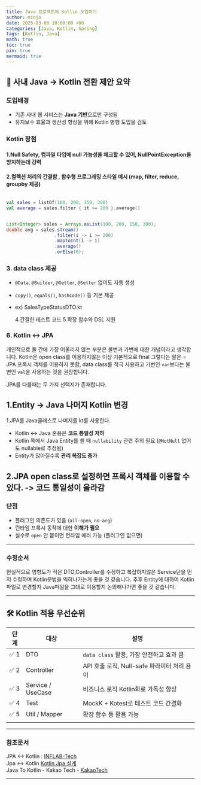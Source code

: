 ```yaml
---
title: Java 프로젝트에 Kotlin 도입하기
author: minjo
date: 2025-03-06 10:00:00 +08
categories: [Java, Kotlin, Spring]
tags: [Kotlin, Java]
math: true
toc: true
pin: true
mermaid: true
---
```


## 🧭 **사내 Java → Kotlin 전환 제안 요약**

### 도입배경

- 기존 사내 웹 서비스는 **Java 기반**으로만 구성됨
- 유지보수 효율과 생산성 향상을 위해 Kotlin 병행 도입을 검토

### Kotlin 장점

#### 1.Null Safety, 컴파일 타입에 null 가능성을 체크할 수 있어, NullPointException을 방지하는데 강력

#### 2.컬렉션 처리의 간결함 , 함수형 프로그래밍 스타일 예시 (map, filter, reduce, groupby 제공)

```kotlin

val sales = listOf(100, 200, 150, 300)
val average = sales.filter { it >= 200 }.average()

```

```java

List<Integer> sales = Arrays.asList(100, 200, 150, 300);
double avg = sales.stream()
                  .filter(i -> i >= 200)
                  .mapToInt(i -> i)
                  .average()
                  .orElse(0);


```

### 3. **data class 제공**

- `@Data`, `@Builder`, `@Getter`, `@Setter` 없이도 자동 생성
- `copy()`, `equals()`, `hashCode()` 등 기본 제공
- ex) SalesTypeStatusDTO.kt

  4.간결한 테스트 코드 5.확장 함수와 DSL 지원

### 6. Kotlin <-> JPA

개인적으로 둘 간에 가장 어울리지 않는 부분은 불변과 가변에 대한 개념이라고 생각합니다.
Kotlin은 open class를 이용하지않는 이상 기본적으로 final 그렇다는 말은 = JPA 프록시 객체를 이용하지 못함, data class를 적극 사용하고 가변인 `var`보다는 불변인 `val`을 사용하는 것을 권장합니다.

JPA를 다룰때는 두 가지 선택지가 존재합니다.

## 1.Entity -> Java 나머지 Kotlin 변경

1.JPA를 Java클래스로 나머지를 kt를 사용한다.

- Kotlin ↔ Java 혼용은 **코드 통일성 저하**
- Kotlin 쪽에서 Java Entity를 쓸 때 `nullability` 관련 주의 필요 (`@NotNull` 없어도 nullable로 추정됨)
- Entity가 많아질수록 **관리 복잡도 증가**

## 2.JPA open class로 설정하면 프록시 객체를 이용할 수 있다. -> 코드 통일성이 올라감

### 단점

- 플러그인 의존도가 있음 (`all-open`, `no-arg`)
- 런타임 프록시 동작에 대한 **이해가 필요**
- 실수로 `open` 안 붙이면 런타임 에러 가능 (플러그인 없으면)

---

### 수정순서

현실적으로 영향도가 적은 DTO,Controller를 수정하고 복잡하지않은 Service단을 먼저 수정하며 Kotlin문법을 익혀나가는게 좋을 것 같습니다. 추후 Entity에 대하여 Kotlin 파일로 변경할지 Java파일을 그대로 이용할지 논의해나가면 좋을 것 같습니다.

---

## 🛠 Kotlin 적용 우선순위

| 단계 | 대상              | 설명                                        |
| ---- | ----------------- | ------------------------------------------- |
| ✅ 1 | DTO               | `data class` 활용, 가장 안전하고 효과 큼    |
| ✅ 2 | Controller        | API 호출 로직, Null-safe 파라미터 처리 용이 |
| ✅ 3 | Service / UseCase | 비즈니스 로직 Kotlin화로 가독성 향상        |
| ✅ 4 | Test              | MockK + Kotest로 테스트 코드 간결화         |
| ✅ 5 | Util / Mapper     | 확장 함수 등 활용 가능                      |
|      |                   |                                             |

---

### 참조문서

JPA <-> Kotlin : [INFLAB-Tech](https://tech.inflab.com/20240110-java-and-kotlin/)<br>
Jpa <-> Kotlin [Kotlin Jpa 설계](https://catsbi.oopy.io/ecfb2d3a-4095-41a9-ae21-0d36a93f552c)<br>
Java To Kotlin - Kakao Tech - [KakaoTech](https://tech.kakaopay.com/post/kotlin-migration/)

---
